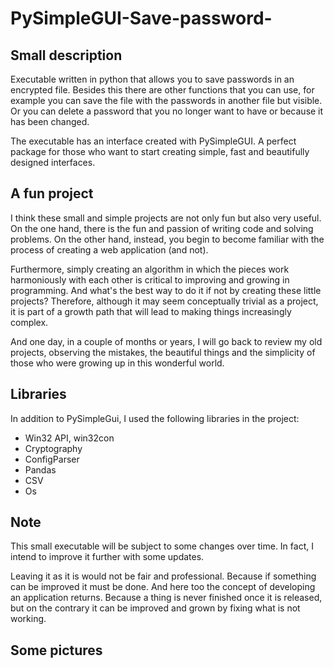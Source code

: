 # PySimpleGUI-Save-password-



## Small description

Executable written in python that allows you to save passwords in an encrypted file. 
Besides this there are other functions that you can use, for example you can save the file with the passwords in another file but visible.
Or you can delete a password that you no longer want to have or because it has been changed.

The executable has an interface created with PySimpleGUI. 
A perfect package for those who want to start creating simple, fast and beautifully designed interfaces.



## A fun project

I think these small and simple projects are not only fun but also very useful. 
On the one hand, there is the fun and passion of writing code and solving problems. 
On the other hand, instead, you begin to become familiar with the process of creating a web application (and not).

Furthermore, simply creating an algorithm in which the pieces work harmoniously with each other is critical to improving and growing in programming. 
And what's the best way to do it if not by creating these little projects?
Therefore, although it may seem conceptually trivial as a project, it is part of a growth path that will lead to making things increasingly complex.

And one day, in a couple of months or years, I will go back to review my old projects, observing the mistakes, the beautiful things and the simplicity of those who were growing up in this wonderful world.


## Libraries

In addition to PySimpleGui, I used the following libraries in the project:

- Win32 API, win32con
- Cryptography
- ConfigParser
- Pandas
- CSV
- Os


## Note

This small executable will be subject to some changes over time. In fact, I intend to improve it further with some updates.

Leaving it as it is would not be fair and professional. Because if something can be improved it must be done.
And here too the concept of developing an application returns. 
Because a thing is never finished once it is released, but on the contrary it can be improved and grown by fixing what is not working.


## Some pictures


